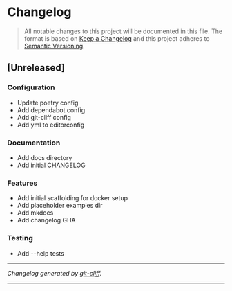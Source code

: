 # Changelog

> All notable changes to this project will be documented in this file. The format is based on
[Keep a Changelog](http://keepachangelog.com/) and this project adheres to
[Semantic Versioning](http://semver.org/).

## [Unreleased]

### Configuration

- Update poetry config
- Add dependabot config
- Add git-cliff config
- Add yml to editorconfig

### Documentation

- Add docs directory
- Add initial CHANGELOG

### Features

- Add initial scaffolding for docker setup
- Add placeholder examples dir
- Add mkdocs
- Add changelog GHA

### Testing

- Add --help tests

***
*Changelog generated by [git-cliff](https://github.com/orhun/git-cliff).*
***
